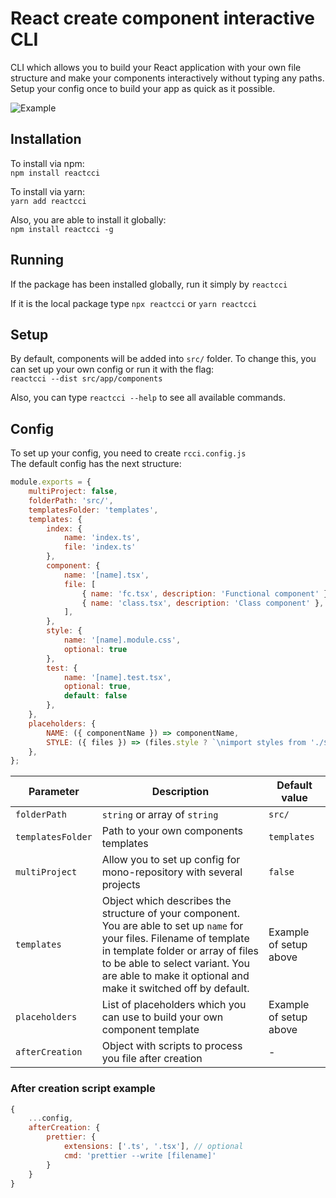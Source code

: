 # React create component interactive CLI
CLI which allows you to build your React application with your own file structure and make your components interactively without typing any paths.
Setup your config once to build your app as quick as it possible.

![Example](https://raw.githubusercontent.com/coolassassin/reactcci/master/readme-example.gif)

## Installation
To install via npm:  
```npm install reactcci```  

To install via yarn:  
```yarn add reactcci```

Also, you are able to install it globally:  
```npm install reactcci -g```

## Running
If the package has been installed globally, run it simply by `reactcci`

If it is the local package type `npx reactcci` or `yarn reactcci`

## Setup
By default, components will be added into `src/` folder. To change this, you can set up your own config or run it with the flag:  
```reactcci --dist src/app/components```

Also, you can type `reactcci --help` to see all available commands.

## Config
To set up your config, you need to create `rcci.config.js`  
The default config has the next structure:
```javascript
module.exports = {
    multiProject: false,
    folderPath: 'src/',
    templatesFolder: 'templates',
    templates: {
        index: {
            name: 'index.ts',
            file: 'index.ts'
        },
        component: {
            name: '[name].tsx',
            file: [
                { name: 'fc.tsx', description: 'Functional component' },
                { name: 'class.tsx', description: 'Class component' },
            ],
        },
        style: {
            name: '[name].module.css',
            optional: true
        },
        test: {
            name: '[name].test.tsx',
            optional: true,
            default: false
        },
    },
    placeholders: {
        NAME: ({ componentName }) => componentName,
        STYLE: ({ files }) => (files.style ? `\nimport styles from './${files.style.name}';` : ''),
    },
};
```

| Parameter | Description | Default value |
|---|---|---|
| `folderPath` | `string` or array of `string` | `src/` |
| `templatesFolder` | Path to your own components templates | `templates` |
| `multiProject` | Allow you to set up config for mono-repository with several projects | `false` |
| `templates` | Object which describes the structure of your component. You are able to set up `name` for your files. Filename of template in template folder or array of files to be able to select variant. You are able to make it optional and make it switched off by default. | Example of setup above |
| `placeholders` | List of placeholders which you can use to build your own component template | Example of setup above |
| `afterCreation` | Object with scripts to process you file after creation | - |

### After creation script example
```javascript
{
    ...config,
    afterCreation: {                
        prettier: {
            extensions: ['.ts', '.tsx'], // optional
            cmd: 'prettier --write [filename]'
        }
    }
}
```